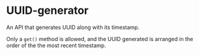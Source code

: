 # UUID-generator
An API that generates UUID along with its timestamp.

Only a `get()` method is allowed, and the UUID generated is arranged in the order of the the most recent timestamp.
